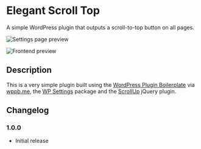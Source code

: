 # Elegant Scroll Top

A simple WordPress plugin that outputs a scroll-to-top button on all pages.

<p><img src="/public/screenshots/settings.png" alt="Settings page preview" style=""></p>

<p><img src="/public/screenshots/fronend.png" alt="Frontend preview" style=""></p>

## Description

This is a very simple plugin built using the [WordPress Plugin Boilerplate](https://github.com/devinvinson/WordPress-Plugin-Boilerplate/) via [wppb.me](https://wppb.me/), the [WP Settings](https://github.com/jeffreyvr/wp-settings) package and the [ScrollUp](https://github.com/markgoodyear/scrollup) jQuery plugin.


## Changelog

### 1.0.0
* Initial release